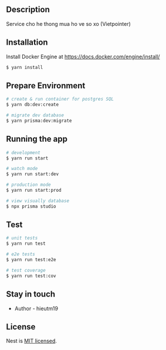 ## Description

Service cho he thong mua ho ve so xo (Vietpointer)

## Installation

Install Docker Engine at https://docs.docker.com/engine/install/

```bash
$ yarn install
```


## Prepare Environment

```bash
# create & run container for postgres SQL
$ yarn db:dev:create

# migrate dev database
$ yarn prisma:dev:migrate
```

## Running the app


```bash
# development
$ yarn run start

# watch mode
$ yarn run start:dev

# production mode
$ yarn run start:prod

# view visually database
$ npx prisma studio
```

## Test

```bash
# unit tests
$ yarn run test

# e2e tests
$ yarn run test:e2e

# test coverage
$ yarn run test:cov
```

## Stay in touch

- Author - hieutm19

## License

Nest is [MIT licensed](LICENSE).

